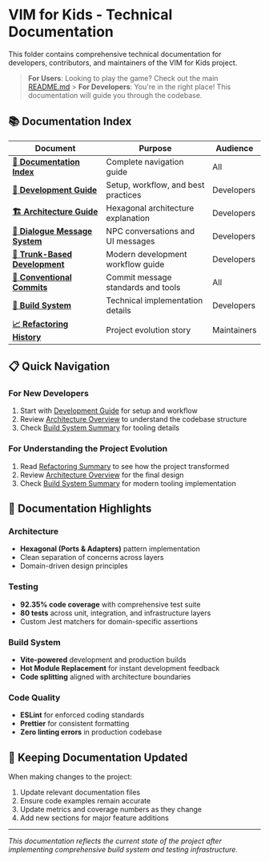 # VIM for Kids - Technical Documentation

This folder contains comprehensive technical documentation for developers, contributors, and maintainers of the VIM for Kids project.

> **For Users**: Looking to play the game? Check out the main [README.md](../README.md) > **For Developers**: You're in the right place! This documentation will guide you through the codebase.

## 📚 Documentation Index

| Document                                                     | Purpose                             | Audience    |
| ------------------------------------------------------------ | ----------------------------------- | ----------- |
| **[📖 Documentation Index](README.md)**                      | Complete navigation guide           | All         |
| **[🚀 Development Guide](DEVELOPMENT.md)**                   | Setup, workflow, and best practices | Developers  |
| **[🏗️ Architecture Guide](ARCHITECTURE.md)**                 | Hexagonal architecture explanation  | Developers  |
| **[💬 Dialogue Message System](DIALOGUE_MESSAGE_SYSTEM.md)** | NPC conversations and UI messages   | Developers  |
| **[🌳 Trunk-Based Development](TRUNK_BASED_DEVELOPMENT.md)** | Modern development workflow guide   | Developers  |
| **[📝 Conventional Commits](CONVENTIONAL_COMMITS.md)**       | Commit message standards and tools  | All         |
| **[🔧 Build System](BUILD_SYSTEM_SUMMARY.md)**               | Technical implementation details    | Developers  |
| **[📈 Refactoring History](REFACTORING_SUMMARY.md)**         | Project evolution story             | Maintainers |

## 📋 Quick Navigation

### For New Developers

1. Start with [Development Guide](DEVELOPMENT.md) for setup and workflow
2. Review [Architecture Overview](ARCHITECTURE.md) to understand the codebase structure
3. Check [Build System Summary](BUILD_SYSTEM_SUMMARY.md) for tooling details

### For Understanding the Project Evolution

1. Read [Refactoring Summary](REFACTORING_SUMMARY.md) to see how the project transformed
2. Review [Architecture Overview](ARCHITECTURE.md) for the final design
3. Check [Build System Summary](BUILD_SYSTEM_SUMMARY.md) for modern tooling implementation

## 🎯 Documentation Highlights

### Architecture

- **Hexagonal (Ports & Adapters)** pattern implementation
- Clean separation of concerns across layers
- Domain-driven design principles

### Testing

- **92.35% code coverage** with comprehensive test suite
- **80 tests** across unit, integration, and infrastructure layers
- Custom Jest matchers for domain-specific assertions

### Build System

- **Vite-powered** development and production builds
- **Hot Module Replacement** for instant development feedback
- **Code splitting** aligned with architecture boundaries

### Code Quality

- **ESLint** for enforced coding standards
- **Prettier** for consistent formatting
- **Zero linting errors** in production codebase

## 🔄 Keeping Documentation Updated

When making changes to the project:

1. Update relevant documentation files
2. Ensure code examples remain accurate
3. Update metrics and coverage numbers as they change
4. Add new sections for major feature additions

---

_This documentation reflects the current state of the project after implementing comprehensive build system and testing infrastructure._
